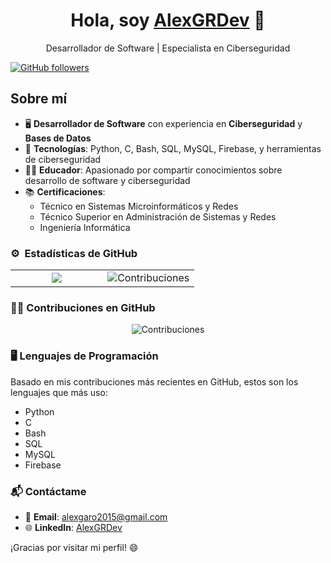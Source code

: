 <div align="center">
  <h1>Hola, soy <a href="https://github.com/AlexGRDev">AlexGRDev</a> 👋</h1>
  <p>Desarrollador de Software | Especialista en Ciberseguridad</p>
</div>

[![GitHub followers](https://img.shields.io/github/followers/AlexGRDev?style=social)](https://github.com/AlexGRDev)

## Sobre mí

- 🖥️ **Desarrollador de Software** con experiencia en **Ciberseguridad** y **Bases de Datos**
- 📲 **Tecnologías**: Python, C, Bash, SQL, MySQL, Firebase, y herramientas de ciberseguridad
- 🧑‍🏫 **Educador**: Apasionado por compartir conocimientos sobre desarrollo de software y ciberseguridad
- 📚 **Certificaciones**: 
  - Técnico en Sistemas Microinformáticos y Redes
  - Técnico Superior en Administración de Sistemas y Redes
  - Ingeniería Informática

### ⚙️ &nbsp;Estadísticas de GitHub

<div align="center">
  <table>
    <tr>
      <td style="width: 50%; text-align: center;">
        <img src="https://github-readme-stats-eight-theta.vercel.app/api?username=AlexGRDev&show_icons=true&theme=algolia&include_all_commits=true&count_private=true" style="max-width: 100%; height: auto;"/>
      </td>
      <td style="width: 50%; text-align: center;">
        <img src="https://github-readme-streak-stats.herokuapp.com/?user=AlexGRDev&theme=algolia" alt="Contribuciones" style="max-width: 100%; height: auto;" />
      </td>
    </tr>
  </table>
</div>

### 🧑‍💻 Contribuciones en GitHub

<p align="center">
  <img src="https://github-readme-streak-stats.herokuapp.com/?user=AlexGRDev&theme=algolia" alt="Contribuciones" style="max-width: 100%; height: auto;" />
</p>

### 🖥️ Lenguajes de Programación

Basado en mis contribuciones más recientes en GitHub, estos son los lenguajes que más uso:

- Python
- C
- Bash
- SQL
- MySQL
- Firebase

### 📬 Contáctame

- 📧 **Email**: [alexgaro2015@gmail.com](mailto:alexgaro2015@gmail.com)
- 🌐 **LinkedIn**: [AlexGRDev](https://www.linkedin.com/in/alexgrdev)

¡Gracias por visitar mi perfil! 😄
